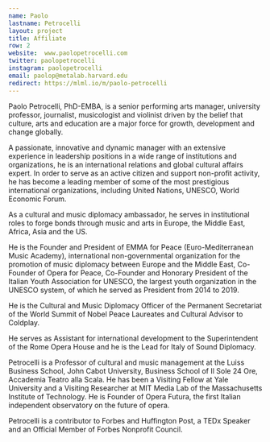 ```yaml
---
name: Paolo
lastname: Petrocelli
layout: project
title: Affiliate
row: 2
website:  www.paolopetrocelli.com 
twitter: paolopetrocelli
instagram: paolopetrocelli
email: paolop@metalab.harvard.edu
redirect: https://mlml.io/m/paolo-petrocelli
---
```


Paolo Petrocelli, PhD-EMBA, is a senior performing arts manager, university professor, journalist, musicologist and violinist driven by the belief that culture, arts and education are a major force for growth, development and change globally.

A passionate, innovative and dynamic manager with an extensive experience in leadership positions in a wide range of institutions and organizations, he is an international relations and global cultural affairs expert.
In order to serve as an active citizen and support non-profit activity, he has become a leading member of some of the most prestigious international organizations, including United Nations, UNESCO, World Economic Forum.
 
As a cultural and music diplomacy ambassador, he serves in institutional roles to forge bonds through music and arts in Europe, the Middle East, Africa, Asia and the US.

He is the Founder and President of EMMA for Peace (Euro-Mediterranean Music Academy), international non-governmental organization for the promotion of music diplomacy between Europe and the Middle East, Co-Founder of Opera for Peace, 
Co-Founder and Honorary President of the Italian Youth Association for UNESCO, the largest youth organization in the UNESCO system, of which he served as President from 2014 to 2019.

He is the Cultural and Music Diplomacy Officer of the Permanent Secretariat of the World Summit of Nobel Peace Laureates and Cultural Advisor to Coldplay. 

He serves as Assistant for international development to the Superintendent of the Rome Opera House and he is the Lead for Italy of Sound Diplomacy. 

Petrocelli is a Professor of cultural and music management at the Luiss Business School, John Cabot University,  Business School of Il Sole 24 Ore, Accademia Teatro alla Scala. 
He has been a Visiting Fellow at Yale University and a Visiting Researcher at MIT Media Lab of the Massachusetts Institute of Technology.
He is Founder of Opera Futura, the first Italian independent observatory on the future of opera.

Petrocelli is a contributor to Forbes and Huffington Post, a TEDx Speaker and an Official Member of Forbes Nonprofit Council.
